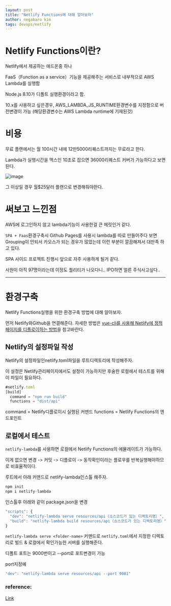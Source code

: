 ```yaml
---
layout: post
title: "Netlify Functions에 대해 알아보자"
author: negabaro kim
tags: devops/netlify
---
```



# Netlify Functions이란?


Netlify에서 제공하는 애드온중 하나

FaaS（Function as a service）기능을 제공해주는 서비스로 내부적으로 AWS Lambda를 실행함

Node.js 8.10가 디폴트 실행환경이라고 함.

10.x를 사용하고 싶은경우, AWS_LAMBDA_JS_RUNTIME환경변수를 지정함으로 버전변경이 가능
(해당환경변수는 AWS Lambda runtime에 기재된것)


# 비용

무료 플랜에서는 월 100시간 내에 12만5000리퀘스트까지는 무료라고 한다.

Lambda가 실행시간을 맥스인 10초로 잡으면 36000리퀘스트 커버가 가능하다고 보면된다.

![image](https://user-images.githubusercontent.com/4640346/99153748-fd144200-26ed-11eb-85e3-fb105ce2963f.png)

그 이상일 경우 월$25달러 플랜으로 변경해줘야한다.


# 써보고 느낀점

AWS에 로그인하지 않고 lambda기능이 사용한걸 큰 메릿인거 같다.

`SPA + Faas`환경구축시 Github Pages를 사용시 lambda를 따로 만들어주다 보면
Grouping이 안되서 카오스가 되는 경우가 많았는데 이런 부분이 깔끔해져서 대만족 하고 있다.

SPA 사이드 프로젝트 진행시 앞으로 자주 사용하게 될거 같다.

사원이 아직 97명이라는데 이정도 퀄리티가 나오다니.. IPO하면 얼른 주식사고싶다..


----

# 환경구축

Netlify Functions실행을 위한 환경구축 방법에 대해 알아보자.


먼저 Netlify와Github을 연결해준다.
자세한 방법은 [vue-cli를 사용해 Netlify에 정적페이지를 디플로이하는 방법]을 참고바란다.


## Netlify의 설정파일 작성

Netlify의 설정파일인netlify.toml파일을 루트디렉토리에 작성해주자.

이 설정은 Netlify관리페이지에서도 설정이 가능하지만 후술한 로컬에서 테스트를 위해 이 파일이 필요하다.

```js
#netlify.toml
[build]
  command = "npm run build"
  functions = "dist/api"
```

command = Netlify디플로이시 실행된 커맨드
functions = Netlify Functions의 엔드포인트

## 로컬에서 테스트


`netlify-lambda`를 사용하면 로컬에서 Netlify Functions의 에뮬레이트가 가능하다.

이게 없으면 변경 -> 커밋 -> 디플로이 -> 동작확인이라는 플로우를 반복실행해야하므로 비효율적이다.

루트에서 아래 커맨드로 netlify-lambda인스톨 해주자.

```js
npm init
npm i netlify-lambda
```

인스톨후 아래와 같이 package.json을 변경


```js
"scripts": {
  "dev": "netlify-lambda serve resources/api（소스코드가 있는 디렉토리명）",
  "build": "netlify-lambda build resources/api（소스코드가 있는 디렉토리명）"
}
```


`netlify-lambda serve <folder-name>` 커맨드로 `netlify.toml`에서 지정한 디렉토리로 빌드 & 로컬에서 확인가능한 서버를 실행해준다.

디폴트 포트는 9000번이고 --port로 포트변경이 가능

port지정예

```js
"dev": "netlify-lambda serve resources/api --port 9001"
```


### reference:

[vue-cli를 사용해 Netlify에 정적페이지를 디플로이하는 방법]: (archive/netlify-deploy-using-vue-cli)

[Link](https://qiita.com/Sr_Bangs/items/7867853f5e71bd4ada56)
